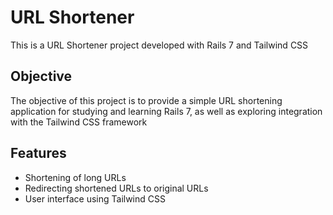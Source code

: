 # URL Shortener

This is a URL Shortener project developed with Rails 7 and Tailwind CSS

## Objective

The objective of this project is to provide a simple URL shortening application for studying and learning Rails 7, as well as exploring integration with the Tailwind CSS framework

## Features

- Shortening of long URLs
- Redirecting shortened URLs to original URLs
- User interface using Tailwind CSS




